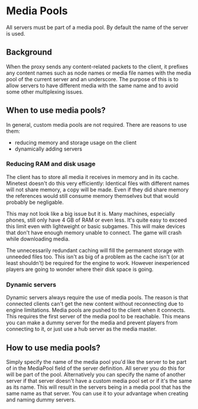 # Media Pools

All servers must be part of a media pool. By default the name of the server
is used.

## Background

When the proxy sends any content-related packets to the client,
it prefixes any content names such as node names or media file names
with the media pool of the current server and an underscore.
The purpose of this is to allow servers to have different media
with the same name and to avoid some other multiplexing issues.

## When to use media pools?

In general, custom media pools are not required.
There are reasons to use them:

* reducing memory and storage usage on the client
* dynamically adding servers

### Reducing RAM and disk usage

The client has to store all media it receives in memory and in its cache.
Minetest doesn't do this very efficiently: Identical files with different
names will not share memory, a copy will be made. Even if they did share
memory the references would still consume memory themselves but that would
probably be negligable.

This may not look like a big issue but it is. Many machines, especially
phones, still only have 4 GB of RAM or even less. It's quite easy to
exceed this limit even with lightweight or basic subgames. This will make
devices that don't have enough memory unable to connect. The game will crash
while downloading media.

The unnecessarily redundant caching will fill the permanent storage with
unneeded files too. This isn't as big of a problem as the cache isn't
(or at least shouldn't) be required for the engine to work. However
inexperienced players are going to wonder where their disk space is going.

### Dynamic servers

Dynamic servers always require the use of media pools.
The reason is that connected clients can't get the new
content without reconnecting due to engine limitations. Media pools are
pushed to the client when it connects. This requires the first server of the
media pool to be reachable. This means you can make a dummy server for the
media and prevent players from connecting to it, or just use a hub server
as the media master.

## How to use media pools?

Simply specify the name of the media pool you'd like the server to be part of
in the MediaPool field of the server definition. All server you do this for
will be part of the pool. Alternatively you can specify the name of another
server if that server doesn't have a custom media pool set or if it's the same
as its name. This will result in the servers being in a media pool that has
the same name as that server. You can use it to your advantage when creating
and naming dummy servers.

